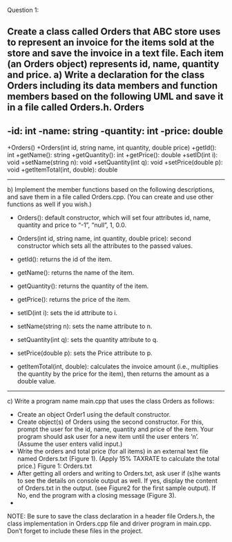 Question 1:

Create a class called Orders that ABC store uses to represent an invoice for the items sold at the
store and save the invoice in a text file. Each item (an Orders object) represents id, name, quantity
and price.
a) Write a declaration for the class Orders including its data members and function members based
on the following UML and save it in a file called Orders.h.
Orders
---------------------------------------------------------------
-id: int
-name: string
-quantity: int
-price: double
---------------------------------------------------------------
+Orders()
+Orders(int id, string name, int quantity, double price)
+getId(): int
+getName(): string
+getQuantity(): int
+getPrice(): double
+setID(int i): void
+setName(string n): void
+setQuantity(int q): void
+setPrice(double p): void
+getItemTotal(int, double): double 

---------------------------------------------------------------------------------------------
b) Implement the member functions based on the following descriptions, and save them in a file
called Orders.cpp. (You can create and use other functions as well if you wish.)

- Orders(): default constructor, which will set four attributes id, name, quantity and price
to “-1”, “null”, 1, 0.0.
- Orders(int id, string name, int quantity, double price): second constructor which sets
all the attributes to the passed values.

- getId(): returns the id of the item.
- getName(): returns the name of the item.
- getQuantity(): returns the quantity of the item.
- getPrice(): returns the price of the item.
- setID(int i): sets the id attribute to i.
- setName(string n): sets the name attribute to n.
- setQuantity(int q): sets the quantity attribute to q.
- setPrice(double p): sets the Price attribute to p.
- getItemTotal(int, double): calculates the invoice amount (i.e., multiplies the quantity by
the price for the item), then returns the amount as a double value.
---------------------------------------------------------------------------------------------
c) Write a program name main.cpp that uses the class Orders as follows:
- Create an object Order1 using the default constructor.
- Create object(s) of Orders using the second constructor. For this, prompt the user for the
id, name, quantity and price of the item. Your program should ask user for a new item until
the user enters ‘n’. (Assume the user enters valid input.)
- Write the orders and total price (for all items) in an external text file named Orders.txt
(Figure 1). (Apply 15% TAXRATE to calculate the total price.)
Figure 1: Orders.txt
- After getting all orders and writing to Orders.txt, ask user if (s)he wants to see the details
on console output as well. If yes, display the content of Orders.txt in the output. (see
Figure2 for the first sample output). If No, end the program with a closing message (Figure
3).
-
NOTE: Be sure to save the class declaration in a header file Orders.h, the class implementation in
Orders.cpp file and driver program in main.cpp. Don’t forget to include these files in the project. 
